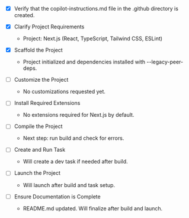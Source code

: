 - [x] Verify that the copilot-instructions.md file in the .github directory is created.

- [x] Clarify Project Requirements
  - Project: Next.js (React, TypeScript, Tailwind CSS, ESLint)

- [x] Scaffold the Project
  - Project initialized and dependencies installed with --legacy-peer-deps.

- [ ] Customize the Project
  - No customizations requested yet.

- [ ] Install Required Extensions
  - No extensions required for Next.js by default.

- [ ] Compile the Project
  - Next step: run build and check for errors.

- [ ] Create and Run Task
  - Will create a dev task if needed after build.

- [ ] Launch the Project
  - Will launch after build and task setup.

- [ ] Ensure Documentation is Complete
  - README.md updated. Will finalize after build and launch.
